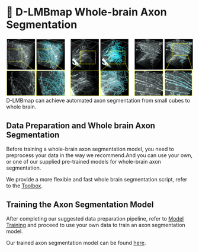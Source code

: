 # 🐁 D-LMBmap Whole-brain Axon Segmentation
![](https://github.com/lmbneuron/D-LMBmap/blob/main/Axon%20Segmentation/Data%20Preparation%20and%20Axon%20Segmentation/data/pic1.png)
D-LMBmap can achieve automated axon segmentation from small cubes to whole brain.


## Data Preparation and Whole brain Axon Segmentation
Before training a whole-brain axon segmentation model, you need to preprocess your data in the way we recommend.And you can use your own, or one of our supplied pre-trained models for whole-brain axon segmentation.

We provide a more flexible and fast whole brain segmentation script, 
refer to the [Toolbox](https://github.com/lmbneuron/D-LMBmap/blob/main/Axon%20Segmentation/Data%20Preparation%20and%20Axon%20Segmentation/Toolbox.ipynb).

## Training the Axon Segmentation Model
After completing our suggested data preparation pipeline, refer to [Model Training](https://github.com/lmbneuron/D-LMBmap/tree/main/Axon%20Segmentation/Axon%20segmentation%20model%20training) and proceed to use your own data to train an axon segmentation model.

Our trained axon segmentation model can be found [here](https://drive.google.com/drive/folders/1vhuGGnnwYdZ_oDq2N0TOCqkUrrgOAC0l?usp=drive_link).
